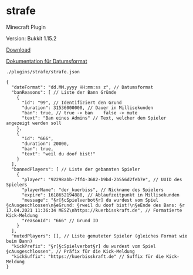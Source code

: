 # strafe

Minecraft Plugin

Version: Bukkit 1.15.2

[Download](https://github.com/Frank-Mayer/strafe/releases/latest)

[Dokumentation für Datumsformat](https://docs.oracle.com/javase/7/docs/api/java/text/SimpleDateFormat.html)

`./plugins/strafe/strafe.json`

```jsonc
{
  "dateFormat": "dd.MM.yyyy HH:mm:ss z", // Datumsformat
  "banReasons": [ // Liste der Bann Gründe
    {
      "id": "99", // Identifiziert den Grund
      "duration": 31536000000, // Dauer in Millisekunden
      "ban": true, // true -> ban    false -> mute
      "text": "Ban eines Admins" // Text, welcher dem Spieler angezeigt werden soll
    },
    {
      "id": "666",
      "duration": 20000,
      "ban": true,
      "text": "weil du doof bist!"
    }
  ],
  "bannedPlayers": [ // Liste der gebannten Spieler
    {
      "player": "92298abb-7ff4-3682-b9bd-2b556d2feb7e", // UUID des Spielers
      "playerName": "der_kuerbiss", // Nickname des Spielers
      "expire": 1618652194880, // Ablaufzeitpunkt in Millisekunden
      "message": "§r[§cSpielverbot§r] du wurdest vom Spiel §cAusgeschlossen\n§eGrund: §rweil du doof bist!\n§eEnde des Bans: §r 17.04.2021 11:36:34 MESZ\nhttps://kuerbisskraft.de", // Formatierte Kick-Meldung
      "reasonId": "666" // Grund ID
    }
  ],
  "mutedPlayers": [], // Liste gemuteter Spieler (gleiches Format wie beim Bann)
  "kickPrefix": "§r[§cSpielverbot§r] du wurdest vom Spiel §cAusgeschlossen", // Präfix für die Kick-Meldung
  "kickSuffix": "https://kuerbisskraft.de" // Suffix für die Kick-Meldung
}
```
